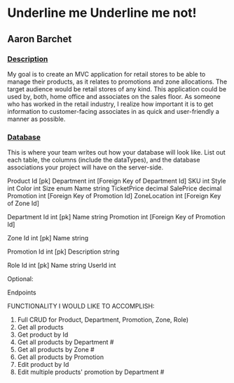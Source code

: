<title>h1 underline</title>

  <style type="text/css"></style>

  <h1><span>Underline me</span> Underline me not!</h1>

<h2>Aaron Barchet</h2>

<h3><u>Description</u></h3>

<p>My goal is to create an MVC application for retail stores to be able to manage their products, as it relates to promotions and zone allocations. The target audience would be retail stores of any kind. This application could be used by, both, home office and associates on the sales floor. As someone who has worked in the retail industry, I realize how important it is to get information to customer-facing associates in as quick and user-friendly a manner as possible.</p>

<h3><u>Database</u></h3>
<p>This is where your team writes out how your database will look like. List out each table, the columns (include the dataTypes), and the database associations your project will have on the server-side.</p>

Product
Id [pk]
Department int [Foreign Key of Department Id]
SKU int
Style int
Color int
Size enum
Name string
TicketPrice decimal
SalePrice decimal
Promotion int [Foreign Key of Promotion Id]
ZoneLocation int [Foreign Key of Zone Id]


Department
Id int [pk]
Name string
Promotion int [Foreign Key of Promotion Id]

Zone
Id int [pk]
Name string

Promotion
Id int [pk]
Description string

Role
Id int [pk]
Name string
UserId int




Optional:


Endpoints

FUNCTIONALITY I WOULD LIKE TO ACCOMPLISH:

1.	Full CRUD for Product, Department, Promotion, Zone, Role)
2.	Get all products 
3.	Get product by Id
4.	Get all products by Department #
5.	Get all products by Zone #
6.	Get all products by Promotion
7.	Edit product by Id
8.	Edit multiple products' promotion by Department #
